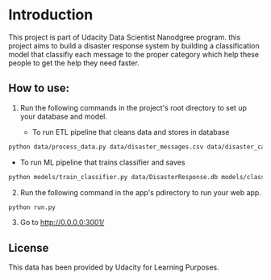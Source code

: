 # Introduction

This project is part of Udacity Data Scientist Nanodgree program. this project aims to build a disaster response system by building a classification model that classifiy each message to the proper category which help these people to get the help they need faster.

## How to use:

1. Run the following commands in the project's root directory to set up your database and model.

    - To run ETL pipeline that cleans data and stores in database
```bash
python data/process_data.py data/disaster_messages.csv data/disaster_categories.csv data/DisasterResponse.db
```

- To run ML pipeline that trains classifier and saves
```bash
python models/train_classifier.py data/DisasterResponse.db models/classifier.pkl
```
        


2. Run the following command in the app's pdirectory to run your web app.
    
```bash
python run.py
```

3. Go to http://0.0.0.0:3001/


## License
This data has been provided by Udacity for Learning Purposes.
